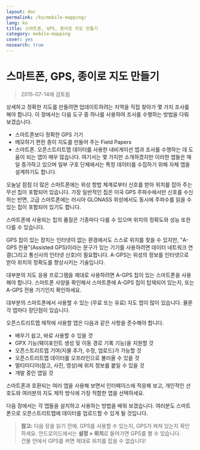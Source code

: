 ```yaml
---
layout: doc
permalink: /ko/mobile-mapping/
lang: ko
title: 스마트폰, GPS, 종이로 지도 만들기
category: mobile-mapping
cover: yes
nosearch: true
---
```


스마트폰, GPS, 종이로 지도 만들기
=============================

> 2015-07-14에 검토됨  

상세하고 정확한 지도를 만들려면 업데이트하려는 지역을 직접 찾아가 몇 가지 조사를 해야 합니다. 이 장에서는 다음 도구 중 하나를 사용하여 조사를 수행하는 방법을 다뤄 보겠습니다.  

- 스마트폰보다 정확한 GPS 기기  
- 메모하기 편한 종이 지도를 만들어 주는 Field Papers  
- 스마트폰. 오픈스트리트맵 데이터를 사용한 내비게이션 앱과 조사를 수행하는 데 도움이 되는 앱이 매우 많습니다. 여기서는 몇 가지만 소개하겠지만 이러한 앱들은 매일 증가하고 있으며 일부 구호 단체에서는 특정 데이터를 수집하기 위해 자체 앱을 설계하기도 합니다.  

오늘날 점점 더 많은 스마트폰에는 위성 항법 체계로부터 신호를 받아 위치를 잡아 주는 무선 칩이 포함되어 있습니다. 가장 일반적인 칩은 미국 GPS 주파수에서만 신호를 수신하는 반면, 고급 스마트폰에는 러시아 GLONASS 위성에서도 동시에 주파수를 읽을 수 있는 칩이 포함되어 있기도 합니다.  

스마트폰에 사용되는 칩의 품질은 기종마다 다를 수 있으며 위치의 정확도와 성능 또한 다를 수 있습니다.  

GPS 칩이 있는 장치는 인터넷이 없는 환경에서도 스스로 위치를 찾을 수 있지만, "A-GPS 전용"(Assisted GPS)이라는 문구가 있는 기기를 사용하려면 데이터 네트워크 연결(그리고 통신사의 인터넷 신호)이 필요합니다. A-GPS는 위성의 정보를 인터넷으로 받아 위치의 정확도를 향상시키는 기술입니다.  

대부분의 지도 응용 프로그램을 제대로 사용하려면 A-GPS 칩이 있는 스마트폰을 사용해야 합니다. 스마트폰 사양을 확인해서 스마트폰에 A-GPS 칩이 탑재되어 있는지, 또는 A-GPS 전용 기기인지 확인하세요.  

대부분의 스마트폰에서 사용할 수 있는 (무료 또는 유료) 지도 앱이 많이 있습니다. 물론 각 앱마다 장단점이 있습니다.  

오픈스트리트맵 제작에 사용할 앱은 다음과 같은 사항을 준수해야 합니다.  

- 배우기 쉽고, 바로 사용할 수 있을 것  
- GPX 기능(웨이포인트 생성 및 이동 경로 기록 기능)을 지원할 것  
- 오픈스트리트맵 기여(지물 추가, 수정, 업로드)가 가능할 것  
- 오픈스트리트맵 데이터를 오프라인으로 불러올 수 있을 것  
- 멀티미디어(참고, 사진, 영상)에 위치 정보를 붙일 수 있을 것  
- 개발 중인 앱일 것  

스마트폰과 호환되는 여러 앱을 사용해 보면서 인터페이스에 적응해 보고, 개인적인 선호도와 여러분의 지도 제작 방식에 가장 적합한 앱을 선택하세요.

<!-- Commenting for now since tables doesn't look very nice!

Recommended Applications for Smartphones / PDAs
-----------------------------------------------------

| Application      | Usage  | Android  | Blackberry | iOS     | Windows |
| ---------------- | :----: | :------: | :--------: | :-----: | :-----: |
| Geopaparazzi     | m      | O        |            |         |         |
| GPS Essentials   | m      | O        |            |         |         |
| MapZen           | m:p    | O        |            | O       |         |
| Open GPS Tracker | m      | O        |            |         |         |
| OruxMaps         | m      | O        |            |         |         |
| OSMAnd           | m:n:p  | O        | O          | D       |         |
| OSMTracker       | m      | O        |            |         | O       |
| Vespucci         | m:f    | O        |            |         |         |

O - supported, D - under development, m - mapping, n - navigation, p - POI editor, f - full editor

 -->

다음 장에서는 각 앱들을 설치하고 사용하는 방법을 배워 보겠습니다. 여러분도 스마트폰으로 오픈스트리트맵에 데이터를 업로드할 수 있게 될 것입니다.

> **참고:** 다음 장을 읽기 전에, GPS를 사용할 수 있는지, GPS가 켜져 있는지 확인하세요. 안드로이드에서는 **설정 \> 위치**로 들어가면 GPS를 켤 수 있습니다.  
> 건물 안에서 GPS를 켜면 제대로 위치를 잡을 수 없습니다!
